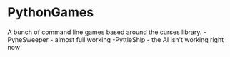 # PythonGames

A bunch of command line games based around the curses library. 
-PyneSweeper - almost full working
-PyttleShip - the AI isn't working right now
